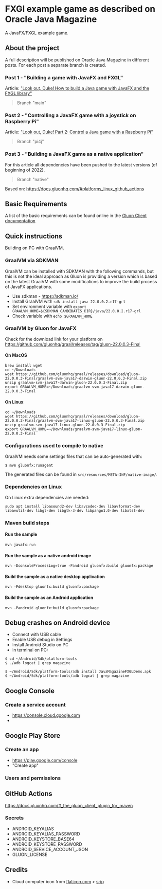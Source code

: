 # FXGl example game as described on Oracle Java Magazine

A JavaFX/FXGL example game.

## About the project

A full description will be published on Oracle Java Magazine in different posts. For each post a separate branch is
created.

### Post 1 - "Building a game with JavaFX and FXGL"

Article: ["Look out, Duke! How to build a Java game with JavaFX and the FXGL library"](https://blogs.oracle.com/javamagazine/java-javafx-fxgl-game-development)

> Branch "main"

### Post 2 - "Controlling a JavaFX game with a joystick on Raspberry Pi"

Article: ["Look out, Duke! Part 2: Control a Java game with a Raspberry Pi"](https://blogs.oracle.com/javamagazine/post/look-out-duke-part-2-control-a-java-game-with-a-raspberry-pi-and-a-joystick)

> Branch "pi4j"

### Post 3 - "Building a JavaFX game as a native application"

For this article all dependencies have been pushed to the latest versions (of beginning of 2022).

> Branch "native"

Based on: https://docs.gluonhq.com/#platforms_linux_github_actions

## Basic Requirements

A list of the basic requirements can be found online in
the [Gluon Client documentation](https://docs.gluonhq.com/client/#_requirements).

## Quick instructions

Building on PC with GraalVM.

### GraalVM via SDKMAN

GraalVM can be installed with SDKMAN with the following commands, but this is not the ideal approach as Gluon is
providing a version which is based on the latest GraalVM with some modifications to improve the build process of JavaFX
applications.

* Use sdkman - https://sdkman.io/
* Install GraalVM with `sdk install java 22.0.0.2.r17-grl`
* Set environment variable with `export GRAALVM_HOME=${SDKMAN_CANDIDATES_DIR}/java/22.0.0.2.r17-grl`
* Check variable with `echo $GRAALVM_HOME`

### GraalVM by Gluon for JavaFX

Check for the download link for your platform on https://github.com/gluonhq/graal/releases/tag/gluon-22.0.0.3-Final

#### On MacOS

```shell 
brew install wget
cd ~/Downloads
wget https://github.com/gluonhq/graal/releases/download/gluon-22.0.0.3-Final/graalvm-svm-java17-darwin-gluon-22.0.0.3-Final.zip
unzip graalvm-svm-java17-darwin-gluon-22.0.0.3-Final.zip
export GRAALVM_HOME=~/Downloads/graalvm-svm-java17-darwin-gluon-22.0.0.3-Final
```

#### On Linux

```shell 
cd ~/Downloads
wget https://github.com/gluonhq/graal/releases/download/gluon-22.0.0.3-Final/graalvm-svm-java17-linux-gluon-22.0.0.3-Final.zip
unzip graalvm-svm-java17-linux-gluon-22.0.0.3-Final.zip
export GRAALVM_HOME=~/Downloads/graalvm-svm-java17-linux-gluon-22.0.0.3-Final
```

### Configurations used to compile to native

GraalVM needs some settings files that can be auto-generated with:

```shell
$ mvn gluonfx:runagent
```

The generated files can be found in `src/resources/META-INF/native-image/`.

### Dependencies on Linux

On Linux extra dependencies are needed:

```shell
sudo apt install libasound2-dev libavcodec-dev libavformat-dev libavutil-dev libgl-dev libgtk-3-dev libpango1.0-dev libxtst-dev
```

### Maven build steps

#### Run the sample

```shell
mvn javafx:run
```

#### Run the sample as a native android image

```shell
mvn -DconsoleProcessLog=true -Pandroid gluonfx:build gluonfx:package
```

#### Build the sample as a native desktop application

```shell
mvn -Pdesktop gluonfx:build gluonfx:package
```

#### Build the sample as an Android application

```shell
mvn -Pandroid gluonfx:build gluonfx:package
```

## Debug crashes on Android device

* Connect with USB cable
* Enable USB debug in Settings
* Install Android Studio on PC
* In terminal on PC:

```shell
$ cd ~/Android/Sdk/platform-tools
$ ./adb logcat | grep magazine

$ ~/Android/Sdk/platform-tools/adb install JavaMagazineFXGLDemo.apk
$ ~/Android/Sdk/platform-tools/adb logcat | grep magazine
```

## Google Console

### Create a service account

* https://console.cloud.google.com
*

## Google Play Store

### Create an app

* https://play.google.com/console
* "Create app"

### Users and permissions

## GitHub Actions

https://docs.gluonhq.com/#_the_gluon_client_plugin_for_maven

### Secrets

* ANDROID_KEYALIAS
* ANDROID_KEYALIAS_PASSWORD
* ANDROID_KEYSTORE_BASE64
* ANDROID_KEYSTORE_PASSWORD
* ANDROID_SERVICE_ACCOUNT_JSON
* GLUON_LICENSE

## Credits

* Cloud computer icon from [flaticon.com](https://www.flaticon.com) > [srip](https://www.flaticon.com/authors/srip)
